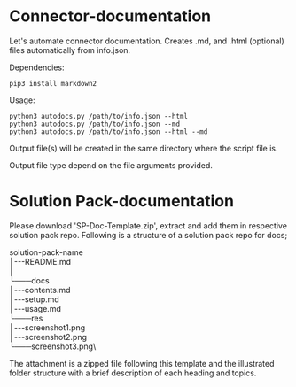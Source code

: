 # Connector-documentation

Let's automate connector documentation.
Creates .md, and .html (optional) files automatically from info.json.

Dependencies:

`pip3 install markdown2`

Usage: 

```
python3 autodocs.py /path/to/info.json --html
python3 autodocs.py /path/to/info.json --md
python3 autodocs.py /path/to/info.json --html --md
```

Output file(s) will be created in the same directory where the script file is. 

Output file type depend on the file arguments provided.

# Solution Pack-documentation

Please download 'SP-Doc-Template.zip', extract and add them in respective solution pack repo.
Following is a structure of a solution pack repo for docs;

solution-pack-name\
│---README.md\
│\
└───docs\
      │---contents.md\
      │---setup.md\
      │---usage.md\
      └───res\
           │---screenshot1.png\
           │---screenshot2.png\
           └───screenshot3.png\
 
The attachment is a zipped file following this template and the illustrated folder structure with a brief description of each heading and topics.
